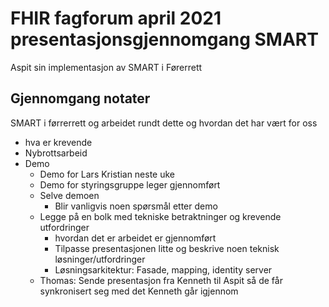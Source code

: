 # FHIR fagforum april 2021 presentasjonsgjennomgang SMART

Aspit sin implementasjon av SMART i Førerrett

## Gjennomgang notater

SMART i førrerrett og arbeidet rundt dette og hvordan det har vært for oss
* hva er krevende
* Nybrottsarbeid
* Demo
  * Demo for Lars Kristian neste uke
  * Demo for styringsgruppe leger gjennomført
  * Selve demoen 
    * Blir vanligvis noen spørsmål etter demo 
  * Legge på en bolk med tekniske betraktninger og krevende utfordringer
    * hvordan det er arbeidet er gjennomført
    * Tilpasse presentasjonen litte og beskrive noen teknisk løsninger/utfordringer
    * Løsningsarkitektur: Fasade, mapping, identity server
  * Thomas: Sende presentasjon fra Kenneth til Aspit så de får synkronisert seg med det Kenneth går igjennom